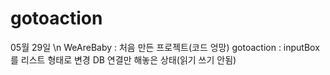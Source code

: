gotoaction
==========
05월 29일 \n
WeAreBaby : 처음 만든 프로젝트(코드 엉망)
gotoaction : inputBox를 리스트 형태로 변경
             DB 연결만 해놓은 상태(읽기 쓰기 안됨)
